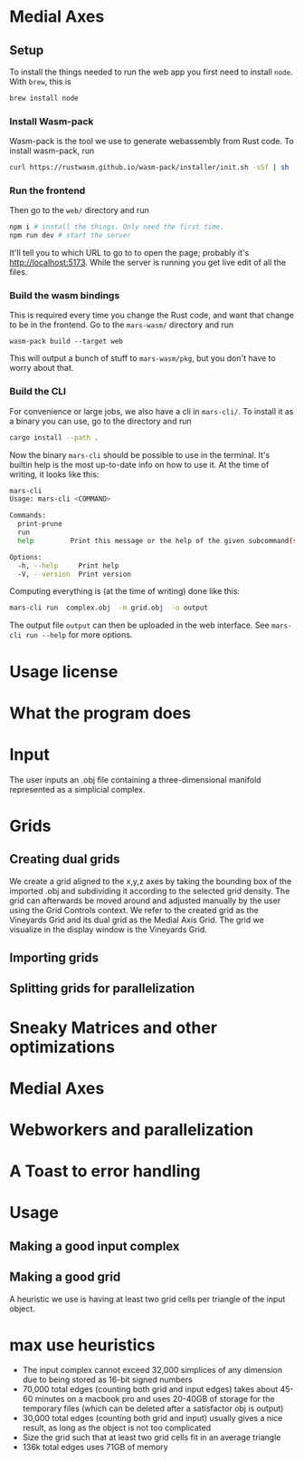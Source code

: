 # Medial Axes

## Setup

To install the things needed to run the web app you first need to install
`node`. With `brew`, this is 

```sh
brew install node
```

### Install Wasm-pack 

Wasm-pack is the tool we use to generate webassembly from Rust code.
To install wasm-pack, run
```sh
curl https://rustwasm.github.io/wasm-pack/installer/init.sh -sSf | sh
```


### Run the frontend

Then go to the `web/` directory and run
```sh
npm i # install the things. Only need the first time.
npm run dev # start the server
```


It'll tell you to which URL to go to to open the page; probably it's
[http://localhost:5173](http://localhost:5173). While the server is running you
get live edit of all the files.

### Build the wasm bindings

This is required every time you change the Rust code, and want that change to
be in the frontend. Go to the `mars-wasm/` directory and run
```shell
wasm-pack build --target web
```

This will output a bunch of stuff to `mars-wasm/pkg`, but you don't have to worry about that.


### Build the CLI
For convenience or large jobs, we also have a cli in `mars-cli/`.
To install it as a binary you can use, go to the directory and run
```sh
cargo install --path .
```

Now the binary `mars-cli` should be possible to use in the terminal. It's
builtin help is the most up-to-date info on how to use it. At the time of
writing, it looks like this:

```sh
mars-cli
Usage: mars-cli <COMMAND>

Commands:
  print-prune
  run
  help         Print this message or the help of the given subcommand(s)

Options:
  -h, --help     Print help
  -V, --version  Print version
```

Computing everything is (at the time of writing) done like this:

```sh
mars-cli run  complex.obj  -m grid.obj  -o output
```

The output file `output` can then be uploaded in the web interface. See
`mars-cli run --help` for more options.



# Usage license
# What the program does

# Input
The user inputs an .obj file containing a three-dimensional manifold represented as a simplicial complex.
# Grids
## Creating dual grids
We create a grid aligned to the x,y,z axes by taking the bounding box of the imported .obj and subdividing it according to the selected grid density. The grid can afterwards be moved around and adjusted manually by the user using the Grid Controls context. We refer to the created grid as the Vineyards Grid and its dual grid as the Medial Axis Grid. The grid we visualize in the display window is the Vineyards Grid.
## Importing grids
## Splitting grids for parallelization
# Sneaky Matrices and other optimizations
# Medial Axes

# Webworkers and parallelization
# A Toast to error handling
# Usage
## Making a good input complex
## Making a good grid
A heuristic we use is having at least two grid cells per triangle of the input object.

# max use heuristics
- The input complex cannot exceed 32,000 simplices of any dimension due to being stored as 16-bit signed numbers
- 70,000 total edges (counting both grid and input edges) takes about 45-60 minutes on a macbook pro and uses 20-40GB of storage for the temporary files (which can be deleted after a satisfactor obj is output)
- 30,000 total edges (counting both grid and input) usually gives a nice result, as long as the object is not too complicated
- Size the grid such that at least two grid cells fit in an average triangle
- 136k total edges uses 71GB of memory
